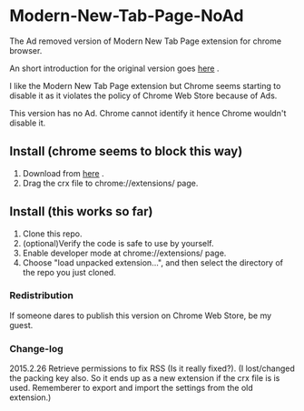 # Modern-New-Tab-Page-NoAd
The Ad removed version of Modern New Tab Page extension for chrome browser.

An short introduction for the original version goes [here](http://thenextweb.com/apps/2014/11/16/8-chrome-extensions-transform-new-tab-page/4/) .

I like the Modern New Tab Page extension but Chrome seems starting to disable it as it violates the policy of Chrome Web Store because of Ads.

This version has no Ad. Chrome cannot identify it hence Chrome wouldn't disable it.

## Install (chrome seems to block this way)
1. Download from [here](http://eaufavor.info/Modern-New-Tab-Page-NoAd.crx) .
2. Drag the crx file to chrome://extensions/ page.

## Install (this works so far)
1. Clone this repo.
2. (optional)Verify the code is safe to use by yourself.
3. Enable developer mode at chrome://extensions/ page.
2. Choose "load unpacked extension...", and then select the directory of the repo you just cloned.

### Redistribution
If someone dares to publish this version on Chrome Web Store, be my guest.

### Change-log
2015.2.26 Retrieve permissions to fix RSS (Is it really fixed?). 
(I lost/changed the packing key also. So it ends up as a new extension if the crx file is is used. Rememberer to export and import the settings from the old extension.)
